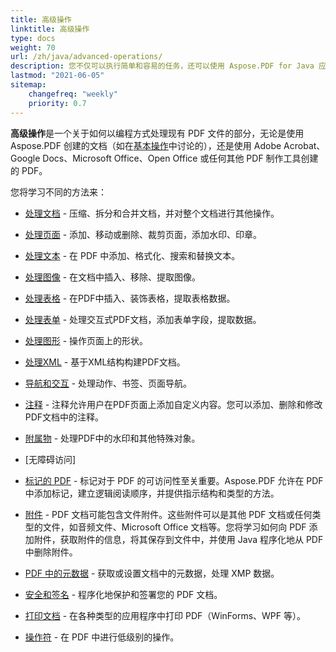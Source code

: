 ```yaml
---
title: 高级操作  
linktitle: 高级操作  
type: docs  
weight: 70  
url: /zh/java/advanced-operations/  
description: 您不仅可以执行简单和容易的任务，还可以使用 Aspose.PDF for Java 应对更复杂的目标。  
lastmod: "2021-06-05"  
sitemap:  
    changefreq: "weekly"  
    priority: 0.7  
---
```


**高级操作**是一个关于如何以编程方式处理现有 PDF 文件的部分，无论是使用 Aspose.PDF 创建的文档（如在[基本操作](/pdf/zh/java/basic-operations)中讨论的），还是使用 Adobe Acrobat、Google Docs、Microsoft Office、Open Office 或任何其他 PDF 制作工具创建的 PDF。

您将学习不同的方法来：

- [处理文档](/pdf/zh/java/working-with-documents/) - 压缩、拆分和合并文档，并对整个文档进行其他操作。
- [处理页面](/pdf/zh/java/working-with-pages/) - 添加、移动或删除、裁剪页面，添加水印、印章。

- [处理文本](/pdf/zh/java/working-with-text/) - 在 PDF 中添加、格式化、搜索和替换文本。
- [处理图像](/pdf/zh/java/working-with-images/) - 在文档中插入、移除、提取图像。
- [处理表格](/pdf/zh/java/working-with-tables/) - 在PDF中插入、装饰表格，提取表格数据。
- [处理表单](/pdf/zh/java/working-with-forms/) - 处理交互式PDF文档，添加表单字段，提取数据。
- [处理图形](/pdf/zh/java/graphs/) - 操作页面上的形状。
- [处理XML](/pdf/zh/java/working-with-xml) - 基于XML结构构建PDF文档。
- [导航和交互](/pdf/zh/java/navigation-and-interaction/) - 处理动作、书签、页面导航。
- [注释](/pdf/zh/java/annotations/) - 注释允许用户在PDF页面上添加自定义内容。您可以添加、删除和修改PDF文档中的注释。
- [附属物](/pdf/zh/java/artifacts/) - 处理PDF中的水印和其他特殊对象。
- [无障碍访问]
 - [标记的 PDF](/pdf/zh/java/accessibility-tagged-pdf/) - 标记对于 PDF 的可访问性至关重要。Aspose.PDF 允许在 PDF 中添加标记，建立逻辑阅读顺序，并提供指示结构和类型的方法。
- [附件](/pdf/zh/java/attachments/) - PDF 文档可能包含文件附件。这些附件可以是其他 PDF 文档或任何类型的文件，如音频文件、Microsoft Office 文档等。您将学习如何向 PDF 添加附件，获取附件的信息，将其保存到文件中，并使用 Java 程序化地从 PDF 中删除附件。
- [PDF 中的元数据](/pdf/zh/java/pdf-file-metadata/) - 获取或设置文档中的元数据，处理 XMP 数据。
- [安全和签名](/pdf/zh/java/securing-and-signing/) - 程序化地保护和签署您的 PDF 文档。
- [打印文档](/pdf/zh/java/print-pdf-file/) - 在各种类型的应用程序中打印 PDF（WinForms、WPF 等）。
- [操作符](/pdf/zh/java/operators/) - 在 PDF 中进行低级别的操作。